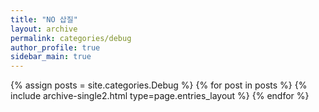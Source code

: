 ```yaml
---
title: "NO 삽질"
layout: archive
permalink: categories/debug
author_profile: true
sidebar_main: true
---
```


{% assign posts = site.categories.Debug %}
{% for post in posts %} {% include archive-single2.html type=page.entries_layout %} {% endfor %}
